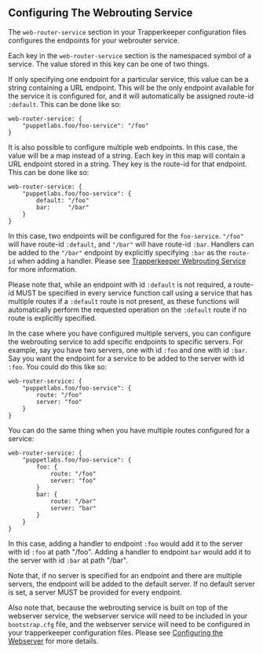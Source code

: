 ## Configuring The Webrouting Service

The `web-router-service` section in your Trapperkeeper configuration files
configures the endpoints for your webrouter service.

Each key in the `web-router-service` section is the namespaced symbol of
a service. The value stored in this key can be one of two things.

If only specifying one endpoint for a particular service, this value can
be a string containing a URL endpoint. This will be the only endpoint
available for the service it is configured for, and it will automatically
be assigned route-id `:default`. This can be done like so:

```
web-router-service: {
    "puppetlabs.foo/foo-service": "/foo"
}
```

It is also possible to configure multiple web endpoints. In this case,
the value will be a map instead of a string. Each key in this map
will contain a URL endpoint stored in a string. They key is the route-id
for that endpoint. This can be done like so:

```
web-router-service: {
    "puppetlabs.foo/foo-service": {
        default: "/foo"
        bar:     "/bar"
    }
}
```

In this case, two endpoints will be configured for the `foo-service`.
`"/foo"` will have route-id `:default`, and `"/bar"` will have route-id
`:bar`. Handlers can be added to the `"/bar"` endpoint by explicitly
specifying `:bar` as the `route-id` when adding a handler. Please see
[Trapperkeeper Webrouting Service](webrouting-service.md) for
more information.

Please note that, while an endpoint with id `:default` is not required,
a route-id MUST be specified in every service function call using a
service that has multiple routes if a `:default` route is not present,
as these functions will automatically perform the requested operation on
the `:default` route if no route is explicitly specified.

In the case where you have configured multiple servers, you can configure
the webrouting service to add specific endpoints to specific servers. For
example, say you have two servers, one with id `:foo` and one with id `:bar`.
Say you want the endpoint for a service to be added to the server with id
`:foo`. You could do this like so:

```
web-router-service: {
    "puppetlabs.foo/foo-service": {
        route: "/foo"
        server: "foo"
    }
}
```

You can do the same thing when you have multiple routes configured for a
service:

```
web-router-service: {
    "puppetlabs.foo/foo-service": {
        foo: {
            route: "/foo"
            server: "foo"
        }
        bar: {
            route: "/bar"
            server: "bar"
        }
    }
}
```

In this case, adding a handler to endpoint `:foo` would add it to the
server with id `:foo` at path "/foo". Adding a handler to endpoint
`bar` would add it to the server with id `:bar` at path "/bar".

Note that, if no server is specified for an endpoint and there are
multiple servers, the endpoint will be added to the default server.
If no default server is set, a server MUST be provided for every
endpoint.

Also note that, because the webrouting service is built on top of the
webserver service, the webserver service will need to be included in your
`bootstrap.cfg` file, and the webserver service will need to be configured in
your trapperkeeper configuration files. Please see
[Configuring the Webserver](doc/jetty-config.md) for more details.

